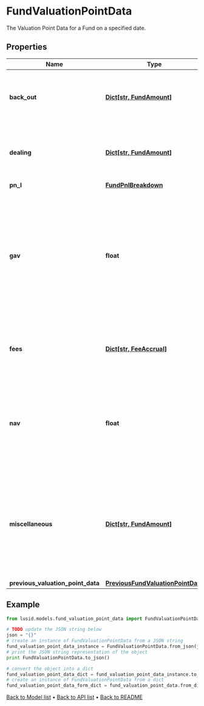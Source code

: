 # FundValuationPointData

The Valuation Point Data for a Fund on a specified date.

## Properties
Name | Type | Description | Notes
------------ | ------------- | ------------- | -------------
**back_out** | [**Dict[str, FundAmount]**](FundAmount.md) | Bucket of detail for the Valuation Point where data points have been &#39;backed out&#39;. | 
**dealing** | [**Dict[str, FundAmount]**](FundAmount.md) | Bucket of detail for any &#39;Dealing&#39; that has occured inside the queried period. | 
**pn_l** | [**FundPnlBreakdown**](FundPnlBreakdown.md) |  | 
**gav** | **float** | The Gross Asset Value of the Fund or Share Class at the Valuation Point. This is effectively a summation of all Trial balance entries linked to accounts of types &#39;Asset&#39; and &#39;Liabilities&#39;. | 
**fees** | [**Dict[str, FeeAccrual]**](FeeAccrual.md) | Bucket of detail for any &#39;Fees&#39; that have been charged in the selected period. | 
**nav** | **float** | The Net Asset Value of the Fund or Share Class at the Valuation Point. This represents the GAV with any fees applied in the period. | 
**miscellaneous** | [**Dict[str, FundAmount]**](FundAmount.md) | Not used directly by the LUSID engines but serves as a holding area for any custom derived data points that may be useful in, for example, fee calculations). | [optional] 
**previous_valuation_point_data** | [**PreviousFundValuationPointData**](PreviousFundValuationPointData.md) |  | [optional] 

## Example

```python
from lusid.models.fund_valuation_point_data import FundValuationPointData

# TODO update the JSON string below
json = "{}"
# create an instance of FundValuationPointData from a JSON string
fund_valuation_point_data_instance = FundValuationPointData.from_json(json)
# print the JSON string representation of the object
print FundValuationPointData.to_json()

# convert the object into a dict
fund_valuation_point_data_dict = fund_valuation_point_data_instance.to_dict()
# create an instance of FundValuationPointData from a dict
fund_valuation_point_data_form_dict = fund_valuation_point_data.from_dict(fund_valuation_point_data_dict)
```
[Back to Model list](../README.md#documentation-for-models) &#8226; [Back to API list](../README.md#documentation-for-api-endpoints) &#8226; [Back to README](../README.md)



